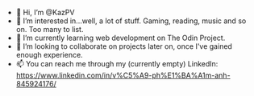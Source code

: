 - 👋 Hi, I’m @KazPV
- 👀 I’m interested in...well, a lot of stuff. Gaming, reading, music and so on. Too many to list.
- 🌱 I’m currently learning web development on The Odin Project.
- 💞️ I’m looking to collaborate on projects later on, once I've gained enough experience.
- 📫 You can reach me through my (currently empty) LinkedIn: https://www.linkedin.com/in/v%C5%A9-ph%E1%BA%A1m-anh-845924176/
